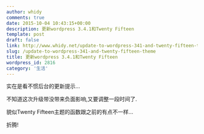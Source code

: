 ```yaml
---
author: whidy
comments: true
date: 2015-10-04 10:43:15+00:00
description: 更新wordpress 3.4.1和Twenty Fifteen
template: post
draft: false
link: http://www.whidy.net/update-to-wordpress-341-and-twenty-fifteen-theme.html
slug: /update-to-wordpress-341-and-twenty-fifteen-theme
title: 更新wordpress 3.4.1和Twenty Fifteen
wordpress_id: 2816
category: '生活'
---
```


实在是看不惯后台的更新提示...

不知道这次升级带没带来负面影响,又要调整一段时间了.

貌似Twenty Fifteen主题的函数跟之前的有点不一样...

折腾!
